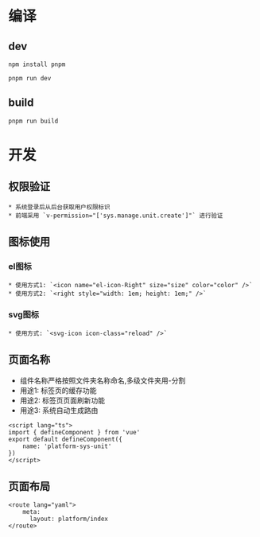 # 编译

## dev
`npm install pnpm`

`pnpm run dev`

## build
`pnpm run build`

# 开发

## 权限验证

    * 系统登录后从后台获取用户权限标识
    * 前端采用 `v-permission="['sys.manage.unit.create']"` 进行验证

## 图标使用

### el图标
    * 使用方式1: `<icon name="el-icon-Right" size="size" color="color" />`
    * 使用方式2: `<right style="width: 1em; height: 1em;" />`

### svg图标    
    * 使用方式: `<svg-icon icon-class="reload" />`

## 页面名称

* 组件名称严格按照文件夹名称命名,多级文件夹用-分割
* 用途1: 标签页的缓存功能
* 用途2: 标签页页面刷新功能
* 用途3: 系统自动生成路由
```
<script lang="ts">
import { defineComponent } from 'vue'
export default defineComponent({
    name: 'platform-sys-unit'
})
</script>
```

## 页面布局

```
<route lang="yaml">
    meta:
      layout: platform/index
</route>
```